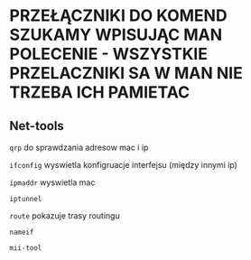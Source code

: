 # PRZEŁĄCZNIKI DO KOMEND SZUKAMY WPISUJĄC MAN POLECENIE - WSZYSTKIE PRZELACZNIKI SA W MAN NIE TRZEBA ICH PAMIETAC
## Net-tools

`qrp` do sprawdzania adresow mac i ip

`ifconfig` wyswietla konfigruacje interfejsu (między innymi ip)

`ipmaddr` wyswietla mac

`iptunnel` 

`route` pokazuje trasy routingu

`nameif` 

`mii-tool` 
